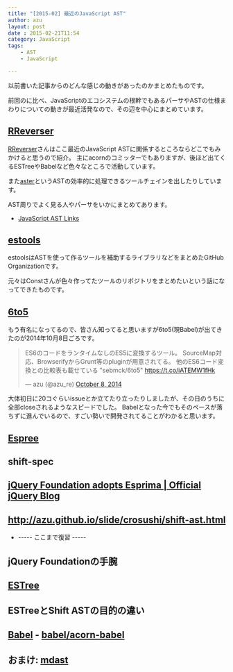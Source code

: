 ```yaml
---
title: "[2015-02] 最近のJavaScript AST"
author: azu
layout: post
date : 2015-02-21T11:54
category: JavaScript
tags:
    - AST
    - JavaScript

---
```


以前書いた記事からのどんな感じの動きがあったのかまとめたものです。


前回のに比べ、JavaScriptのエコシステムの根幹でもあるパーサやASTの仕様まわりについての動きが最近活発なので、その辺を中心にまとめています。


## [RReverser][]

[RReverser][]さんはここ最近のJavaScript ASTに関係するところならどこでもみかけると思うので紹介。
主にacornのコミッターでもありますが、後ほど出てくるESTreeやBabelなど色々なところで活動しています。

また[aster][]というASTの効率的に処理できるツールチェインを出したりしています。

AST周りでよく見る人やパーサをいかにまとめてあります。

- [JavaScript AST Links](https://gist.github.com/azu/a44cc817c233c53a496c)

## [estools](https://github.com/estools/)

estoolsはASTを使って作るツールを補助するライブラリなどをまとめたGitHub Organizationです。

元々はConstさんが色々作ってたツールのリポジトリをまとめたいという話になってできたものです。

## [6to5][]

もう有名になってるので、皆さん知ってると思いますが6to5(現Babel)が出てきたのが2014年10月8日ごろです。

<blockquote class="twitter-tweet" lang="en"><p>ES6のコードをランタイムなしのES5に変換するツール。&#10;SourceMap対応、BrowserifyからGrunt等のpluginが用意されてる。&#10;他のES6コード変換との比較表も載せている &quot;sebmck/6to5&quot; <a href="https://t.co/iATEMW1fHk">https://t.co/iATEMW1fHk</a></p>&mdash; azu (@azu_re) <a href="https://twitter.com/azu_re/status/519852785982898176">October 8, 2014</a></blockquote>
<script async src="//platform.twitter.com/widgets.js" charset="utf-8"></script>
	
大体初日に20コぐらいissueとか立てたり立ったりしましたが、その日のうちに全部closeされるようなスピードでした。
Babelとなった今でもそのペースが落ちずに進んでいるので、すごい勢いで開発されてることがわかると思います。

## [Espree][]


## shift-spec
## [jQuery Foundation adopts Esprima | Official jQuery Blog](http://blog.jquery.com/2015/01/26/jquery-foundation-adopts-esprima/ "jQuery Foundation adopts Esprima | Official jQuery Blog")
## http://azu.github.io/slide/crosushi/shift-ast.html
- ----- ここまで復習 -----
## jQuery Foundationの手腕
## [ESTree][]
## ESTreeとShift ASTの目的の違い
## [Babel][] - [babel/acorn-babel](https://github.com/babel/acorn-babel "babel/acorn-babel")
## おまけ: [mdast][]

[RReverser]: https://github.com/RReverser  "RReverser (Ingvar Stepanyan)"
[aster]: https://github.com/asterjs  "aster"
[6to5]: http://6to5.org/ "6to5"
[Espree]: https://github.com/eslint/espree  "eslint/espree"
[ESTree]: https://github.com/estree/estree  "estree/estree"
[Babel]: https://babeljs.io/  "Babel · The transpiler for writing next generation JavaScript"
[mdast]: https://github.com/wooorm/mdast  "wooorm/mdast"